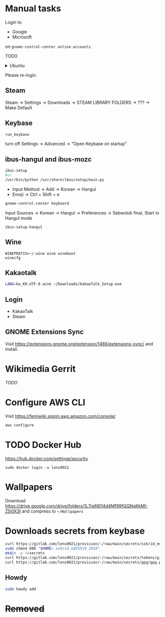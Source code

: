 # Manual tasks

Login to

- Google
- Microsoft

on `gnome-control-center online-accounts`.

TODO

<details>
<summary>Ubuntu</summary>

Login to

- Ubuntu SSO

also install below from the console:

```sh
snap install \
  discord \
  libreoffice \
  inkscape
```

## Bitwarden

## 1Password

## Login gh cli

```sh
gh auth login
```

## Login glab cli

TODO: Read token from bitwarden
```sh
glab auth login
```

## Login Snap store

TODO: is required?

```sh
sudo snap login lorentz0021@gmail.com
```

</details>

Please re-login.

## Steam

Steam &rarr; Settings &rarr; Downloads &rarr; STEAM LIBRARY FOLDERS &rarr; ??? &rarr; Make Default

## Keybase

```sh
run_keybase
```

turn off Settings &rarr; Advanced &rarr; "Open Keybase on startup"

## ibus-hangul and ibus-mozc

```sh
ibus-setup
#or
/usr/bin/python /usr/share/ibus/setup/main.py
```

- Input Method &rarr; Add &rarr; Korean &rarr; Hangul
- Emoji &rarr; Ctrl + Shift + e

```sh
gnome-control-center keyboard
```

Input Sources &rarr; Korean &rarr; Hangul &rarr; Preferences &rarr; Sebeolsik final, Start in Hangul mode

```
ibus-setup-hangul
```

## Wine

```
WINEPREFIX=~/.wine wine wineboot
winecfg
```

## Kakaotalk

```sh
LANG=ko_KR.UTF-8 wine ~/Downloads/KakaoTalk_Setup.exe
```

## Login

- KakaoTalk
- Steam

## GNOME Extensions Sync

Visit https://extensions.gnome.org/extension/1486/extensions-sync/ and install.

# Wikimedia Gerrit

_TODO_

# Configure AWS CLI

Visit https://femiwiki.signin.aws.amazon.com/console/

```sh
aws configure
```

# TODO Docker Hub

https://hub.docker.com/settings/security

```
sudo docker login -u lens0021
```

<!-- # Android studio

```sh
/usr/local/android-studio/bin/studio.sh
```

Click on Tools menu -> Create Desktop Entry. -->

# Wallpapers

Download https://drive.google.com/drive/folders/1L7jq68I14d4Mf99fQQNqKkMI-Z5i0X3I and
compress to `~/Wallpapers`

# Downloads secrets from keybase

```sh
curl https://gitlab.com/lens0021/provision/-/raw/main/secrets/ssh/id_ed25519_2019.pgp | keybase pgp decrypt -o "$HOME/.ssh/id_ed25519_2019"
sudo chmod 600 "$HOME/.ssh/id_ed25519_2019"
mkdir -p ~/secrets
curl https://gitlab.com/lens0021/provision/-/raw/main/secrets/tokens/github/lens0021/gist.pgp | keybase pgp decrypt -o ~/secrets/github-gist-token.txt
curl https://gitlab.com/lens0021/provision/-/raw/main/secrets/gpg/gpg.pgp | keybase pgp decrypt -o ~/secrets/gpg
```

## Howdy

```sh
sudo howdy add
```

# ~~Removed~~
